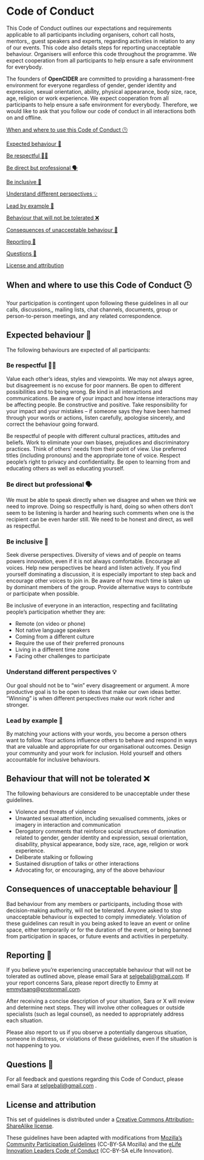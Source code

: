 # Code of Conduct

This Code of Conduct outlines our expectations and requirements applicable to all participants including organisers, cohort call hosts, mentors,, guest speakers and experts, regarding activities in relation to any of our events. This code also details steps for reporting unacceptable behaviour. Organisers will enforce this code throughout the programme. We expect cooperation from all participants to help ensure a safe environment for everybody.

The founders of **OpenCIDER** are committed to providing a harassment-free environment for everyone regardless of gender, gender identity and expression, sexual orientation, ability, physical appearance, body size, race, age, religion or work experience.  We expect cooperation from all participants to help ensure a safe environment for everybody. Therefore, we would like to ask that you follow our code of conduct in all interactions both on and offline.   


[When and where to use this Code of Conduct 🕒](https://docs.google.com/document/d/1U_OOpMX3qLAapjMYevuMC3iUBs8iCGwyrskrwnFYmyI/edit#heading=h.re1df9rcztwe)

[Expected behaviour 🌼](https://docs.google.com/document/d/1U_OOpMX3qLAapjMYevuMC3iUBs8iCGwyrskrwnFYmyI/edit#heading=h.o40su0n7o5u7)

[Be respectful 👂🏽](https://docs.google.com/document/d/1U_OOpMX3qLAapjMYevuMC3iUBs8iCGwyrskrwnFYmyI/edit#heading=h.606k9ebooh25)

[Be direct but professional 🗣️](https://docs.google.com/document/d/1U_OOpMX3qLAapjMYevuMC3iUBs8iCGwyrskrwnFYmyI/edit#heading=h.5sob4l5e91bg)

[Be inclusive 🌈](https://docs.google.com/document/d/1U_OOpMX3qLAapjMYevuMC3iUBs8iCGwyrskrwnFYmyI/edit#heading=h.xa2pr7498ahc)

[Understand different perspectives 💡](https://docs.google.com/document/d/1U_OOpMX3qLAapjMYevuMC3iUBs8iCGwyrskrwnFYmyI/edit#heading=h.3stg7868yf7z)

[Lead by example 🙋](https://docs.google.com/document/d/1U_OOpMX3qLAapjMYevuMC3iUBs8iCGwyrskrwnFYmyI/edit#heading=h.8yd9i9jwnx6c)

[Behaviour that will not be tolerated ❌](https://docs.google.com/document/d/1U_OOpMX3qLAapjMYevuMC3iUBs8iCGwyrskrwnFYmyI/edit#heading=h.epnxz8zb4pi2)

[Consequences of unacceptable behaviour 👀](https://docs.google.com/document/d/1U_OOpMX3qLAapjMYevuMC3iUBs8iCGwyrskrwnFYmyI/edit#heading=h.tymvfefmyp7i)

[Reporting 📝](https://docs.google.com/document/d/1U_OOpMX3qLAapjMYevuMC3iUBs8iCGwyrskrwnFYmyI/edit#heading=h.xa17wrbzfvck)

[Questions 💬](https://docs.google.com/document/d/1U_OOpMX3qLAapjMYevuMC3iUBs8iCGwyrskrwnFYmyI/edit#heading=h.vsps0kvzhuas)

[License and attribution](https://docs.google.com/document/d/1U_OOpMX3qLAapjMYevuMC3iUBs8iCGwyrskrwnFYmyI/edit#heading=h.3ey5g88wtq15)  


## When and where to use this Code of Conduct 🕒  <a id="when"></a>

Your participation is contingent upon following these guidelines in all our calls, discussions,, mailing lists, chat channels, documents, group or person-to-person meetings, and any related correspondence.  


## Expected behaviour 🌼

The following behaviours are expected of all participants:  


### Be respectful 👂🏽

Value each other’s ideas, styles and viewpoints. We may not always agree, but disagreement is no excuse for poor manners. Be open to different possibilities and to being wrong. Be kind in all interactions and communications. Be aware of your impact and how intense interactions may be affecting people. Be constructive and positive. Take responsibility for your impact and your mistakes – if someone says they have been harmed through your words or actions, listen carefully, apologise sincerely, and correct the behaviour going forward.  


Be respectful of people with different cultural practices, attitudes and beliefs. Work to eliminate your own biases, prejudices and discriminatory practices. Think of others’ needs from their point of view. Use preferred titles \(including pronouns\) and the appropriate tone of voice. Respect people’s right to privacy and confidentiality. Be open to learning from and educating others as well as educating yourself.  


### Be direct but professional 🗣️

We must be able to speak directly when we disagree and when we think we need to improve. Doing so respectfully is hard, doing so when others don’t seem to be listening is harder and hearing such comments when one is the recipient can be even harder still. We need to be honest and direct, as well as respectful.

### Be inclusive 🌈

Seek diverse perspectives. Diversity of views and of people on teams powers innovation, even if it is not always comfortable. Encourage all voices. Help new perspectives be heard and listen actively. If you find yourself dominating a discussion, it is especially important to step back and encourage other voices to join in. Be aware of how much time is taken up by dominant members of the group. Provide alternative ways to contribute or participate when possible.

Be inclusive of everyone in an interaction, respecting and facilitating people’s participation whether they are:

* Remote \(on video or phone\)
* Not native language speakers
* Coming from a different culture
* Require the use of their preferred pronouns
* Living in a different time zone
* Facing other challenges to participate

### Understand different perspectives 💡

Our goal should not be to “win” every disagreement or argument. A more productive goal is to be open to ideas that make our own ideas better. “Winning” is when different perspectives make our work richer and stronger.

### Lead by example 🙋

By matching your actions with your words, you become a person others want to follow. Your actions influence others to behave and respond in ways that are valuable and appropriate for our organisational outcomes. Design your community and your work for inclusion. Hold yourself and others accountable for inclusive behaviours. 

## Behaviour that will not be tolerated ❌

The following behaviours are considered to be unacceptable under these guidelines.

* Violence and threats of violence
* Unwanted sexual attention, including sexualised comments, jokes or imagery in interaction and communication
* Derogatory comments that reinforce social structures of domination related to gender, gender identity and expression, sexual orientation, disability, physical appearance, body size, race, age, religion or work experience.
* Deliberate stalking or following
* Sustained disruption of talks or other interactions
* Advocating for, or encouraging, any of the above behaviour

## Consequences of unacceptable behaviour 👀

Bad behaviour from any members or participants, including those with decision-making authority, will not be tolerated. Anyone asked to stop unacceptable behaviour is expected to comply immediately. Violation of these guidelines can result in you being asked to leave an event or online space, either temporarily or for the duration of the event, or being banned from participation in spaces, or future events and activities in perpetuity.

## Reporting 📝

If you believe you’re experiencing unacceptable behaviour that will not be tolerated as outlined above, please email Sara at [selgebali@gmail.com](mailto:selgebali@gmail.com). If your report concerns Sara, please report directly to Emmy at [emmytsang@protonmail.com](mailto:emmytsang@protonmail.com). 

After receiving a concise description of your situation, Sara or X will review and determine next steps. They will involve other colleagues or outside specialists \(such as legal counsel\), as needed to appropriately address each situation.

Please also report to us if you observe a potentially dangerous situation, someone in distress, or violations of these guidelines, even if the situation is not happening to you.  
  
  


## Questions 💬

For all feedback and questions regarding this Code of Conduct, please email Sara at [selgebali@gmail.com](mailto:selgebali@gmail.com) .

## License and attribution

This set of guidelines is distributed under a [Creative Commons Attribution-ShareAlike license](https://creativecommons.org/licenses/by-sa/3.0/).

These guidelines have been adapted with modifications from [Mozilla’s Community Participation Guidelines](https://www.mozilla.org/en-US/about/governance/policies/participation/) \(CC-BY-SA Mozilla\) and the [eLife Innovation Leaders Code of Conduct](http://elifesci.org/InnovationLeaders-CoC) \(CC-BY-SA eLife Innovation\).   


 

